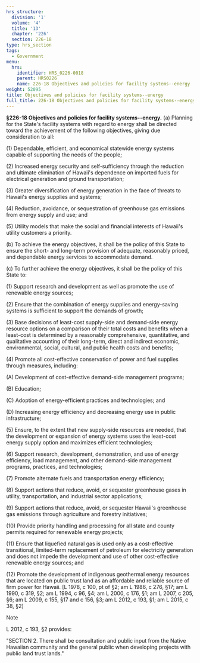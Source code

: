 ```yaml
---
hrs_structure:
  division: '1'
  volume: '4'
  title: '13'
  chapter: '226'
  section: 226-18
type: hrs_section
tags:
  - Government
menu:
  hrs:
    identifier: HRS_0226-0018
    parent: HRS0226
    name: 226-18 Objectives and policies for facility systems--energy
weight: 52095
title: Objectives and policies for facility systems--energy
full_title: 226-18 Objectives and policies for facility systems--energy
---
```

**§226-18 Objectives and policies for facility systems--energy.** (a) Planning for the State's facility systems with regard to energy shall be directed toward the achievement of the following objectives, giving due consideration to all:

(1) Dependable, efficient, and economical statewide energy systems capable of supporting the needs of the people;

(2) Increased energy security and self-sufficiency through the reduction and ultimate elimination of Hawaii's dependence on imported fuels for electrical generation and ground transportation;

(3) Greater diversification of energy generation in the face of threats to Hawaii's energy supplies and systems;

(4) Reduction, avoidance, or sequestration of greenhouse gas emissions from energy supply and use; and

(5) Utility models that make the social and financial interests of Hawaii's utility customers a priority.

(b) To achieve the energy objectives, it shall be the policy of this State to ensure the short- and long-term provision of adequate, reasonably priced, and dependable energy services to accommodate demand.

(c) To further achieve the energy objectives, it shall be the policy of this State to:

(1) Support research and development as well as promote the use of renewable energy sources;

(2) Ensure that the combination of energy supplies and energy-saving systems is sufficient to support the demands of growth;

(3) Base decisions of least-cost supply-side and demand-side energy resource options on a comparison of their total costs and benefits when a least-cost is determined by a reasonably comprehensive, quantitative, and qualitative accounting of their long-term, direct and indirect economic, environmental, social, cultural, and public health costs and benefits;

(4) Promote all cost-effective conservation of power and fuel supplies through measures, including:

(A) Development of cost-effective demand-side management programs;

(B) Education;

(C) Adoption of energy-efficient practices and technologies; and

(D) Increasing energy efficiency and decreasing energy use in public infrastructure;

(5) Ensure, to the extent that new supply-side resources are needed, that the development or expansion of energy systems uses the least-cost energy supply option and maximizes efficient technologies;

(6) Support research, development, demonstration, and use of energy efficiency, load management, and other demand-side management programs, practices, and technologies;

(7) Promote alternate fuels and transportation energy efficiency;

(8) Support actions that reduce, avoid, or sequester greenhouse gases in utility, transportation, and industrial sector applications;

(9) Support actions that reduce, avoid, or sequester Hawaii's greenhouse gas emissions through agriculture and forestry initiatives;

(10) Provide priority handling and processing for all state and county permits required for renewable energy projects;

(11) Ensure that liquefied natural gas is used only as a cost-effective transitional, limited-term replacement of petroleum for electricity generation and does not impede the development and use of other cost-effective renewable energy sources; and

(12) Promote the development of indigenous geothermal energy resources that are located on public trust land as an affordable and reliable source of firm power for Hawaii. [L 1978, c 100, pt of §2; am L 1986, c 276, §17; am L 1990, c 319, §2; am L 1994, c 96, §4; am L 2000, c 176, §1; am L 2007, c 205, §6; am L 2009, c 155, §17 and c 156, §3; am L 2012, c 193, §1; am L 2015, c 38, §2]

Note

L 2012, c 193, §2 provides:

"SECTION 2\. There shall be consultation and public input from the Native Hawaiian community and the general public when developing projects with public land trust lands."